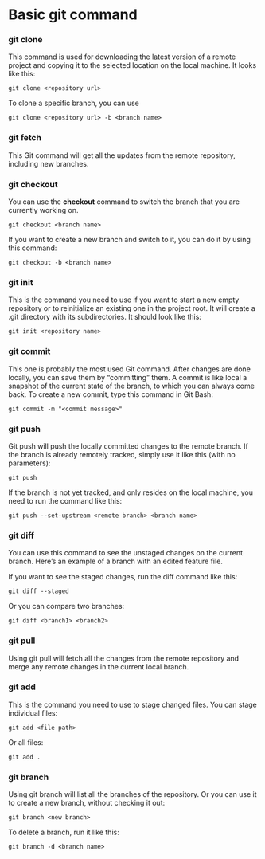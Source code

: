 # Basic git command

### git clone <br>
This command is used for downloading the latest version of a remote project and copying it to the selected location on the local machine. It looks like this:
```
git clone <repository url>
```

To clone a specific branch, you can use
```
git clone <repository url> -b <branch name>
```

### git fetch <br>
This Git command will get all the updates from the remote repository, including new branches. <br>

### git checkout <br>
You can use the <strong>checkout</strong> command to switch the branch that you are currently working on.

```
git checkout <branch name>
```
If you want to create a new branch and switch to it, you can do it by using this command:

```
git checkout -b <branch name>
```

### git init <br>
This is the command you need to use if you want to start a new empty repository or to reinitialize an existing one in the project root. It will create a .git directory with its subdirectories. It should look like this:

```
git init <repository name>
```

### git commit <br>
This one is probably the most used Git command. After changes are done locally, you can save them by “committing” them. A commit is like local a snapshot of the current state of the branch, to which you can always come back. To create a new commit, type this command in Git Bash:

```
git commit -m "<commit message>"
```

### git push <br>
Git push will push the locally committed changes to the remote branch. If the branch is already remotely tracked, simply use it like this (with no parameters):

```
git push
```

If the branch is not yet tracked, and only resides on the local machine, you need to run the command like this:

```
git push --set-upstream <remote branch> <branch name>
```

### git diff <br>
You can use this command to see the unstaged changes on the current branch. Here’s an example of a branch with an edited feature file. <br>

If you want to see the staged changes, run the diff command like this:

```
git diff --staged
```

Or you can compare two branches:

```
gif diff <branch1> <branch2>
```

### git pull <br>
Using git pull will fetch all the changes from the remote repository and merge any remote changes in the current local branch.

### git add <br>
This is the command you need to use to stage changed files. You can stage individual files:

```
git add <file path>
```

Or all files:
```
git add .
```

### git branch <br>
Using git branch will list all the branches of the repository. Or you can use it to create a new branch, without checking it out:

```
git branch <new branch>
```

To delete a branch, run it like this:

```
git branch -d <branch name>
```
